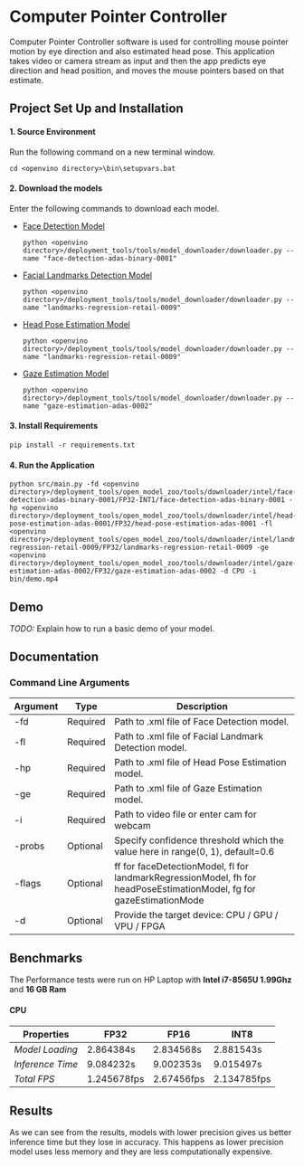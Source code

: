 # Computer Pointer Controller

Computer Pointer Controller software is used for controlling mouse pointer motion by eye direction and also estimated head pose. This application takes video or camera stream as input and then the app predicts eye direction and head position, and moves the mouse pointers based on that estimate.

## Project Set Up and Installation

#### 1. Source Environment

Run the following command on a new terminal window.

```
cd <openvino directory>\bin\setupvars.bat
```

#### 2. Download the models

Enter the following commands to download each model.

 -  [Face Detection Model](https://docs.openvinotoolkit.org/latest/_models_intel_face_detection_adas_binary_0001_description_face_detection_adas_binary_0001.html)


    ```
    python <openvino directory>/deployment_tools/tools/model_downloader/downloader.py --name "face-detection-adas-binary-0001"
    ```

- [Facial Landmarks Detection Model](https://docs.openvinotoolkit.org/latest/_models_intel_landmarks_regression_retail_0009_description_landmarks_regression_retail_0009.html)

    ```
    python <openvino directory>/deployment_tools/tools/model_downloader/downloader.py --name "landmarks-regression-retail-0009"
    ```

- [Head Pose Estimation Model](https://docs.openvinotoolkit.org/latest/_models_intel_head_pose_estimation_adas_0001_description_head_pose_estimation_adas_0001.html)

    ```
    python <openvino directory>/deployment_tools/tools/model_downloader/downloader.py --name "landmarks-regression-retail-0009"
    ```

- [Gaze Estimation Model](https://docs.openvinotoolkit.org/latest/_models_intel_gaze_estimation_adas_0002_description_gaze_estimation_adas_0002.html)

    ```
    python <openvino directory>/deployment_tools/tools/model_downloader/downloader.py --name "gaze-estimation-adas-0002"
    ```

#### 3. Install Requirements

```
pip install -r requirements.txt
```

#### 4. Run the Application

```
python src/main.py -fd <openvino directory>/deployment_tools/open_model_zoo/tools/downloader/intel/face-detection-adas-binary-0001/FP32-INT1/face-detection-adas-binary-0001 -hp <openvino directory>/deployment_tools/open_model_zoo/tools/downloader/intel/head-pose-estimation-adas-0001/FP32/head-pose-estimation-adas-0001 -fl <openvino directory>/deployment_tools/open_model_zoo/tools/downloader/intel/landmarks-regression-retail-0009/FP32/landmarks-regression-retail-0009 -ge <openvino directory>/deployment_tools/open_model_zoo/tools/downloader/intel/gaze-estimation-adas-0002/FP32/gaze-estimation-adas-0002 -d CPU -i bin/demo.mp4 
```

## Demo

*TODO:* Explain how to run a basic demo of your model.

## Documentation

### Command Line Arguments

Argument|Type|Description
| ------------- | ------------- | -------------
-fd | Required | Path to .xml file of Face Detection model.
-fl | Required | Path to .xml file of Facial Landmark Detection model.
-hp| Required | Path to .xml file of Head Pose Estimation model.
-ge| Required | Path to .xml file of Gaze Estimation model.
-i| Required | Path to video file or enter cam for webcam
-probs  | Optional | Specify confidence threshold which the value here in range(0, 1), default=0.6
-flags | Optional | ff for faceDetectionModel, fl for landmarkRegressionModel, fh for headPoseEstimationModel, fg for gazeEstimationMode
-d | Optional | Provide the target device: CPU / GPU / VPU / FPGA

## Benchmarks

The Performance tests were run on HP Laptop with **Intel i7-8565U 1.99Ghz** and **16 GB Ram**

#### CPU

| Properties       | FP32        | FP16        | INT8        |
| ---------------- | ----------- | ----------- | ----------- |
| *Model Loading*  | 2.864384s   | 2.834568s   | 2.881543s   |
| *Inference Time* | 9.084232s   | 9.002353s   | 9.015497s   |
| *Total FPS*      | 1.245678fps | 2.67456fps | 2.134785fps |


## Results

As we can see from the results, models with lower precision gives us better inference time but they lose in accuracy. This happens as lower precision model uses less memory and they are less computationally expensive.
